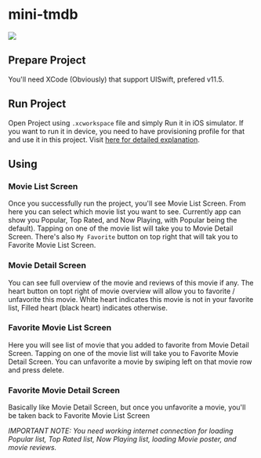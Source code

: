 # mini-tmdb

![](./assets/demo.gif)

## Prepare Project
You'll need XCode (Obviously) that support UISwift, prefered v11.5.

## Run Project
Open Project using `.xcworkspace` file and simply Run it in iOS simulator.
If you want to run it in device, you need to have provisioning profile for that and use it in this project. Visit [here for detailed explanation](https://developer.apple.com/documentation/xcode/running_your_app_in_the_simulator_or_on_a_device).


## Using
### Movie List Screen
Once you successfully run the project, you'll see Movie List Screen.
From here you can select which movie list you want to see. Currently app can show you Popular, Top Rated, and Now Playing, with Popular being the default).
Tapping on one of the movie list will take you to Movie Detail Screen.
There's also `My Favorite` button on top right that will tak you to Favorite Movie List Screen.

### Movie Detail Screen
You can see full overview of the movie and reviews of this movie if any.
The heart button on topt right of movie overview will allow you to favorite / unfavorite this movie.
White heart indicates this movie is not in your favorite list, Filled heart (black heart) indicates otherwise.

### Favorite Movie List Screen
Here you will see list of movie that you added to favorite from Movie Detail Screen.
Tapping on one of the movie list will take you to Favorite Movie Detail Screen.
You can unfavorite a movie by swiping left on that movie row and press delete.

### Favorite Movie Detail Screen
Basically like Movie Detail Screen, but once you unfavorite a movie, you'll be taken back to Favorite Movie List Screen

*IMPORTANT NOTE: You need working internet connection for loading  Popular list, Top Rated list, Now Playing list, loading Movie poster, and movie reviews.*
